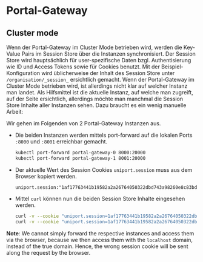 # Portal-Gateway

## Cluster mode

Wenn der Portal-Gateway im Cluster Mode betrieben wird, werden die Key-Value Pairs im Session Store über die Instanzen synchronisiert. Der Session Store wird hauptsächlich für user-spezifische Daten bzgl. Authentisierung wie ID und Access Tokens sowie für Cookies benutzt. Mit der Beispiel-Konfiguration wird üblicherweise der Inhalt des Session Store unter `/organisation/_session_` ersichtlich gemacht. Wenn der Portal-Gateway im Cluster Mode betrieben wird, ist allerdings nicht klar auf welcher Instanz man landet. Als Hilfsmittel ist die aktuelle Instanz, auf welche man zugreift, auf der Seite ersichtlich, allerdings möchte man manchmal die Session Store Inhalte aller Instanzen sehen. Dazu braucht es ein wenig manuelle Arbeit:

Wir gehen im Folgenden von 2 Portal-Gateway Instanzen aus.

- Die beiden Instanzen werden mittels port-forward auf die lokalen Ports `:8000` und `:8001` erreichbar gemacht.

    ```bash
    kubectl port-forward portal-gateway-0 8000:20000
    kubectl port-forward portal-gateway-1 8001:20000
    ```

- Der aktuelle Wert des Session Cookies `uniport.session` muss aus dem Browser kopiert werden.

    ```plain
    uniport.session:"1af17763441b19582a2a26764050322dbd743a98260e8c83bda74c3b60dd16c1"
    ```

- Mittel `curl` können nun die beiden Session Store Inhalte eingesehen werden.

    ```bash
    curl -v --cookie "uniport.session=1af17763441b19582a2a26764050322dbd743a98260e8c83bda74c3b60dd16c1" http://127.0.0.1:8000/organisation/_session_
    curl -v --cookie "uniport.session=1af17763441b19582a2a26764050322dbd743a98260e8c83bda74c3b60dd16c1" http://127.0.0.1:8001/organisation/_session_
    ```

**Note**: We cannot simply forward the respective instances and access them via the browser, because we then access them with the `localhost` domain, instead of the true domain. Hence, the wrong session cookie will be sent along the request by the browser.
